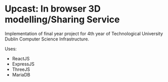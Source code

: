 # Upcast: In browser 3D modelling/Sharing Service

Implementation of final year project for 4th year of Technological University Dublin Computer Science Infrastructure.

Uses:
- ReactJS
- ExpressJS
- ThreeJS
- MariaDB
